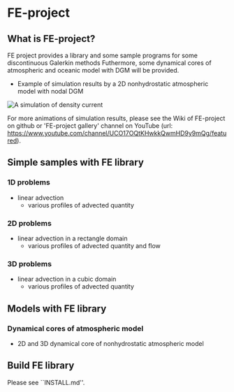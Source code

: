 # FE-project 

## What is FE-project?
FE project provides a library and some sample programs for some discontinuous Galerkin methods 
Futhermore, some dynamical cores of atmospheric and oceanic model with DGM will be provided. 

- Example of simulation results by a 2D nonhydrostatic atmospheric model with nodal DGM

![A simulation of density current](https://github.com/ywkawai/FE-project/wiki/gallery/atm_nonhydro2d/density_current/density_current.gif)

 For more animations of simulation results, please see the Wiki of FE-project on github or 'FE-project gallery' channel on YouTube (url: https://www.youtube.com/channel/UCO17OQtKHwkkQwmHD9y9mQg/featured). 


## Simple samples with FE library
### 1D problems 
  - linear advection 
    - various profiles of advected quantity

### 2D problems 
  - linear advection in a rectangle domain
    - various profiles of advected quantity and flow

### 3D problems 
  - linear advection in a cubic domain
    - various profiles of advected quantity

## Models with FE library
### Dynamical cores of atmospheric model 
- 2D and 3D dynamical core of nonhydrostatic atmospheric model

 
## Build FE library
Please see ``INSTALL.md''.  


